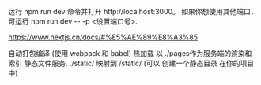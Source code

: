 运行 npm run dev 命令并打开 http://localhost:3000。 如果你想使用其他端口，可运行 npm run dev -- -p <设置端口号>.

https://www.nextjs.cn/docs/#%E5%AE%89%E8%A3%85

自动打包编译 (使用 webpack 和 babel)
热加载
以 ./pages作为服务端的渲染和索引
静态文件服务. ./static/ 映射到 /static/ (可以 创建一个静态目录 在你的项目中)
